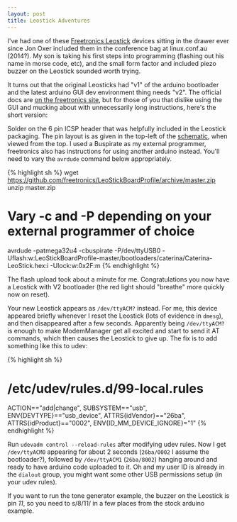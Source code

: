 ```yaml
---
layout: post
title: Leostick Adventures
---
```


I've had one of these
[Freetronics Leostick](http://www.freetronics.com.au/products/leostick)
devices sitting in the drawer ever since Jon Oxer included them in the
conference bag at linux.conf.au (2014?).  My son is taking his first
steps into programming (flashing out his name in morse code, etc), and
the small form factor and included piezo buzzer on the Leostick
sounded worth trying.

It turns out that the original Leosticks had "v1" of the arduino
bootloader and the latest arduino GUI dev environment thing needs
"v2".  The official docs are
[on the freetronics site](http://www.freetronics.com.au/pages/updating-the-leostick-bootloader),
but for those of you that dislike using the GUI and mucking about with
unnecessarily long instructions, here's the short version:

Solder on the 6 pin ICSP header that was helpfully included in the
Leostick packaging.  The pin layout is as given in the top-left of the
[schematic](https://github.com/freetronics/LeoStick/blob/master/LeoStick.pdf?raw=true),
when viewed from the top.  I used a Buspirate as my external programmer,
freetronics also has instructions for using another arduino instead.
You'll need to vary the `avrdude` command below appropriately.

{% highlight sh %}
wget https://github.com/freetronics/LeoStickBoardProfile/archive/master.zip
unzip master.zip
# Vary -c and -P depending on your external programmer of choice
avrdude -patmega32u4 -cbuspirate -P/dev/ttyUSB0 -Uflash:w:LeoStickBoardProfile-master/bootloaders/caterina/Caterina-LeoStick.hex:i -Ulock:w:0x2F:m
{% endhighlight %}

The flash upload took about a minute for me.  Congratulations you now
have a Leostick with V2 bootloader (the red light should "breathe"
more quickly now on reset).

Your new Leostick appears as `/dev/ttyACM?` instead.  For me, this
device appeared briefly whenever I reset the Leostick (lots of
evidence in `dmesg`), and then disappeared after a few seconds.
Apparently being `/dev/ttyACM?` is enough to make ModemManager get all
excited and start to send it AT commands, which then causes the
Leostick to give up.  The fix is to add something like this to udev:

{% highlight sh %}
# /etc/udev/rules.d/99-local.rules
ACTION=="add|change", SUBSYSTEM=="usb", ENV{DEVTYPE}=="usb_device", ATTRS{idVendor}=="26ba", ATTRS{idProduct}=="0002", ENV{ID_MM_DEVICE_IGNORE}="1"
{% endhighlight %}

Run `udevadm control --reload-rules` after modifying udev rules.  Now
I get `/dev/ttyACM0` appearing for about 2 seconds (`26ba/0002` I
assume the bootloader?), followed by `/dev/ttyACM1` (`26ba/8002`)
hanging around and ready to have arduino code uploaded to it.  Oh and
my user ID is already in the `dialout` group, you might want some
other USB permissions setup (in your udev rules).

If you want to run the tone generator example, the buzzer on the
Leostick is pin *11*, so you need to s/8/11/ in a few places from the
stock arduino example.
